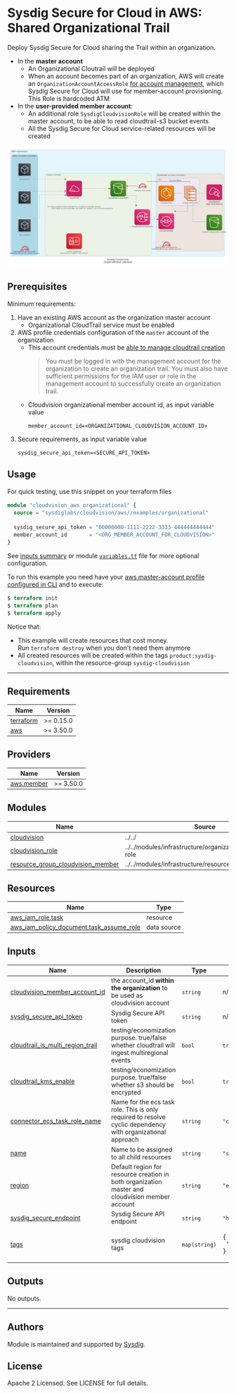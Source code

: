 # Sysdig Secure for Cloud in AWS: Shared Organizational Trail

Deploy Sysdig Secure for Cloud sharing the Trail within an organization.
* In the **master account**
  * An Organizational Cloutrail will be deployed
  * When an account becomes part of an organization, AWS will create an `OrganizationAccountAccessRole` [for account management](https://docs.aws.amazon.com/organizations/latest/userguide/orgs_manage_accounts_access.html), which Sysdig Secure for Cloud will use for member-account provisioning.
  <br/>This Role is hardcoded ATM
* In the **user-provided member account**:
    * An additional role `SysdigCloudvisionRole` will be created within the master account, to be able to read cloudtrail-s3 bucket events
    * All the Sysdig Secure for Cloud service-related resources will be created

![organizational diagram](https://raw.githubusercontent.com/sysdiglabs/terraform-aws-cloudvision/07264a75926de2012512f4d67ee303aa964193ae/examples/organizational/diagram-org.png)

## Prerequisites

Minimum requirements:

1.  Have an existing AWS account as the organization master account
    * Organizational CloudTrail service must be enabled
1.  AWS profile credentials configuration of the `master` account of the organization
    * This account credentials must be [able to manage cloudtrail creation](https://docs.aws.amazon.com/awscloudtrail/latest/userguide/creating-trail-organization.html)
      > You must be logged in with the management account for the organization to create an organization trail. You must also have sufficient permissions for the IAM user or role in the management account to successfully create an organization trail.
    * Cloudvision organizational member account id, as input variable value
        ```
       member_account_id=<ORGANIZATIONAL_CLOUDVISION_ACCOUNT_ID>
        ```
1. Secure requirements, as input variable value
    ```
    sysdig_secure_api_token=<SECURE_API_TOKEN>
    ```

## Usage

For quick testing, use this snippet on your terraform files

```terraform
module "cloudvision_aws_organizational" {
  source = "sysdiglabs/cloudvision/aws//examples/organizational"

  sysdig_secure_api_token = "00000000-1111-2222-3333-444444444444"
  member_account_id       = "<ORG_MEMBER_ACCOUNT_FOR_CLOUDVISION>"
}
```

See [inputs summary](#inputs) or module [`variables.tf`](https://github.com/sysdiglabs/terraform-aws-cloudvision/blob/master/examples/organizational/variables.tf) file for more optional configuration.

To run this example you need have your [aws master-account profile configured in CLI](https://docs.aws.amazon.com/cli/latest/userguide/cli-configure-profiles.html) and to execute:
```terraform
$ terraform init
$ terraform plan
$ terraform apply
```

Notice that:
* This example will create resources that cost money.<br/>Run `terraform destroy` when you don't need them anymore
* All created resources will be created within the tags `product:sysdig-cloudvision`, within the resource-group `sysdig-cloudvision`

---


<!-- BEGINNING OF PRE-COMMIT-TERRAFORM DOCS HOOK -->
## Requirements

| Name | Version |
|------|---------|
| <a name="requirement_terraform"></a> [terraform](#requirement\_terraform) | >= 0.15.0 |
| <a name="requirement_aws"></a> [aws](#requirement\_aws) | >= 3.50.0 |

## Providers

| Name | Version |
|------|---------|
| <a name="provider_aws.member"></a> [aws.member](#provider\_aws.member) | >= 3.50.0 |

## Modules

| Name | Source | Version |
|------|--------|---------|
| <a name="module_cloudvision"></a> [cloudvision](#module\_cloudvision) | ../../ |  |
| <a name="module_cloudvision_role"></a> [cloudvision\_role](#module\_cloudvision\_role) | ../../modules/infrastructure/organizational/cloudvision-role |  |
| <a name="module_resource_group_cloudvision_member"></a> [resource\_group\_cloudvision\_member](#module\_resource\_group\_cloudvision\_member) | ../../modules/infrastructure/resource-group |  |

## Resources

| Name | Type |
|------|------|
| [aws_iam_role.task](https://registry.terraform.io/providers/hashicorp/aws/latest/docs/resources/iam_role) | resource |
| [aws_iam_policy_document.task_assume_role](https://registry.terraform.io/providers/hashicorp/aws/latest/docs/data-sources/iam_policy_document) | data source |

## Inputs

| Name | Description | Type | Default | Required |
|------|-------------|------|---------|:--------:|
| <a name="input_cloudvision_member_account_id"></a> [cloudvision\_member\_account\_id](#input\_cloudvision\_member\_account\_id) | the account\_id **within the organization** to be used as cloudvision account | `string` | n/a | yes |
| <a name="input_sysdig_secure_api_token"></a> [sysdig\_secure\_api\_token](#input\_sysdig\_secure\_api\_token) | Sysdig Secure API token | `string` | n/a | yes |
| <a name="input_cloudtrail_is_multi_region_trail"></a> [cloudtrail\_is\_multi\_region\_trail](#input\_cloudtrail\_is\_multi\_region\_trail) | testing/economization purpose. true/false whether cloudtrail will ingest multiregional events | `bool` | `true` | no |
| <a name="input_cloudtrail_kms_enable"></a> [cloudtrail\_kms\_enable](#input\_cloudtrail\_kms\_enable) | testing/economization purpose. true/false whether s3 should be encrypted | `bool` | `true` | no |
| <a name="input_connector_ecs_task_role_name"></a> [connector\_ecs\_task\_role\_name](#input\_connector\_ecs\_task\_role\_name) | Name for the ecs task role. This is only required to resolve cyclic dependency with organizational approach | `string` | `"connector-ECSTaskRole"` | no |
| <a name="input_name"></a> [name](#input\_name) | Name to be assigned to all child resources | `string` | `"sysdig-cloudvision"` | no |
| <a name="input_region"></a> [region](#input\_region) | Default region for resource creation in both organization master and cloudvision member account | `string` | `"eu-central-1"` | no |
| <a name="input_sysdig_secure_endpoint"></a> [sysdig\_secure\_endpoint](#input\_sysdig\_secure\_endpoint) | Sysdig Secure API endpoint | `string` | `"https://secure.sysdig.com"` | no |
| <a name="input_tags"></a> [tags](#input\_tags) | sysdig cloudvision tags | `map(string)` | <pre>{<br>  "product": "sysdig-cloudvision"<br>}</pre> | no |

## Outputs

No outputs.
<!-- END OF PRE-COMMIT-TERRAFORM DOCS HOOK -->

---

## Authors

Module is maintained and supported by [Sysdig](https://sysdig.com).

## License

Apache 2 Licensed. See LICENSE for full details.

